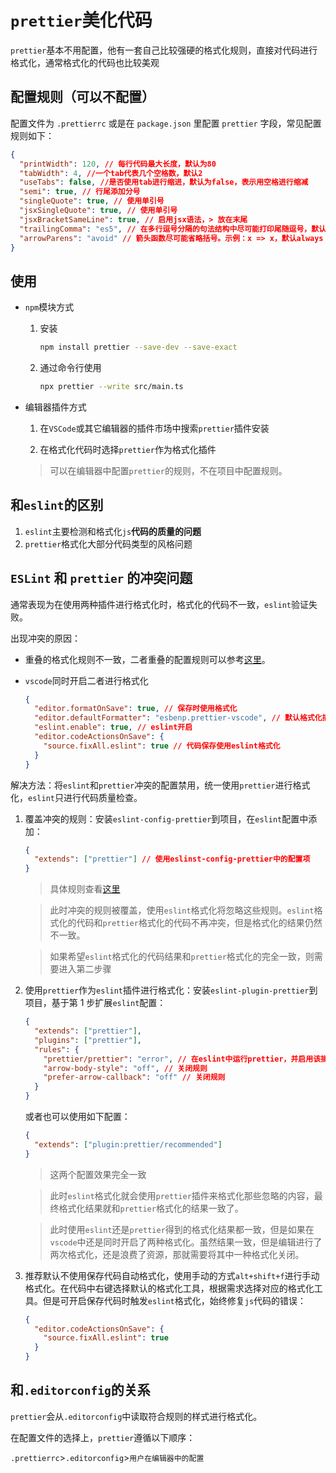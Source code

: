 # `prettier`美化代码

`prettier`基本不用配置，他有一套自己比较强硬的格式化规则，直接对代码进行格式化，通常格式化的代码也比较美观

## 配置规则（可以不配置）

配置文件为 `.prettierrc` 或是在 `package.json` 里配置 `prettier` 字段，常见配置规则如下：

```json
{
  "printWidth": 120, // 每行代码最大长度，默认为80
  "tabWidth": 4, //一个tab代表几个空格数，默认2
  "useTabs": false, //是否使用tab进行缩进，默认为false，表示用空格进行缩减
  "semi": true, // 行尾添加分号
  "singleQuote": true, // 使用单引号
  "jsxSingleQuote": true, // 使用单引号
  "jsxBracketSameLine": true, // 启用jsx语法，> 放在末尾
  "trailingComma": "es5", // 在多行逗号分隔的句法结构中尽可能打印尾随逗号，默认es5
  "arrowParens": "avoid" // 箭头函数尽可能省略括号。示例：x => x，默认always
}
```

## 使用

- `npm`模块方式

  1. 安装

     ```bash
     npm install prettier --save-dev --save-exact
     ```

  2. 通过命令行使用

     ```bash
     npx prettier --write src/main.ts
     ```

- 编辑器插件方式

  1. 在`VSCode`或其它编辑器的插件市场中搜索`prettier`插件安装

  2. 在格式化代码时选择`prettier`作为格式化插件

  > 可以在编辑器中配置`prettier`的规则，不在项目中配置规则。

## 和`eslint`的区别

1. `eslint`主要检测和格式化`js`**代码的质量的问题**
2. `prettier`格式化大部分代码类型的风格问题

## `ESLint` 和 `prettier` 的冲突问题

通常表现为在使用两种插件进行格式化时，格式化的代码不一致，`eslint`验证失败。

出现冲突的原因：

- 重叠的格式化规则不一致，二者重叠的配置规则可以参考[这里](https://github.com/prettier/eslint-config-prettier/blob/main/index.js#L23)。

- `vscode`同时开启二者进行格式化

  ```json
  {
    "editor.formatOnSave": true, // 保存时使用格式化
    "editor.defaultFormatter": "esbenp.prettier-vscode", // 默认格式化插件
    "eslint.enable": true, // eslint开启
    "editor.codeActionsOnSave": {
      "source.fixAll.eslint": true // 代码保存使用eslint格式化
    }
  }
  ```

解决方法：将`eslint`和`prettier`冲突的配置禁用，统一使用`prettier`进行格式化，`eslint`只进行代码质量检查。

1. 覆盖冲突的规则：安装`eslint-config-prettier`到项目，在`eslint`配置中添加：

   ```json
   {
     "extends": ["prettier"] // 使用eslinst-config-prettier中的配置项
   }
   ```

   > 具体规则查看[这里](https://github.com/prettier/eslint-config-prettier/blob/main/index.js#L23)

   > 此时冲突的规则被覆盖，使用`eslint`格式化将忽略这些规则。`eslint`格式化的代码和`prettier`格式化的代码不再冲突，但是格式化的结果仍然不一致。

   > 如果希望`eslint`格式化的代码结果和`prettier`格式化的完全一致，则需要进入第二步骤

2. 使用`prettier`作为`eslint`插件进行格式化：安装`eslint-plugin-prettier`到项目，基于第 1 步扩展`eslint`配置：

   ```json
   {
     "extends": ["prettier"],
     "plugins": ["prettier"],
     "rules": {
       "prettier/prettier": "error", // 在eslint中运行prettier，并启用该插件提供的规则
       "arrow-body-style": "off", // 关闭规则
       "prefer-arrow-callback": "off" // 关闭规则
     }
   }
   ```

   或者也可以使用如下配置：

   ```json
   {
     "extends": ["plugin:prettier/recommended"]
   }
   ```

   > 这两个配置效果完全一致

   > 此时`eslint`格式化就会使用`prettier`插件来格式化那些忽略的内容，最终格式化结果就和`prettier`格式化的结果一致了。

   > 此时使用`eslint`还是`prettier`得到的格式化结果都一致，但是如果在`vscode`中还是同时开启了两种格式化。虽然结果一致，但是编辑进行了两次格式化，还是浪费了资源，那就需要将其中一种格式化关闭。

3. 推荐默认不使用保存代码自动格式化，使用手动的方式`alt+shift+f`进行手动格式化。在代码中右键选择默认的格式化工具，根据需求选择对应的格式化工具。但是可开启保存代码时触发`eslint`格式化，始终修复`js`代码的错误：
   ```json
   {
     "editor.codeActionsOnSave": {
       "source.fixAll.eslint": true
     }
   }
   ```

## 和`.editorconfig`的关系

`prettier`会从`.editorconfig`中读取符合规则的样式进行格式化。

在配置文件的选择上，`prettier`遵循以下顺序：

`.prettierrc`>`.editorconfig`>`用户在编辑器中的配置`
